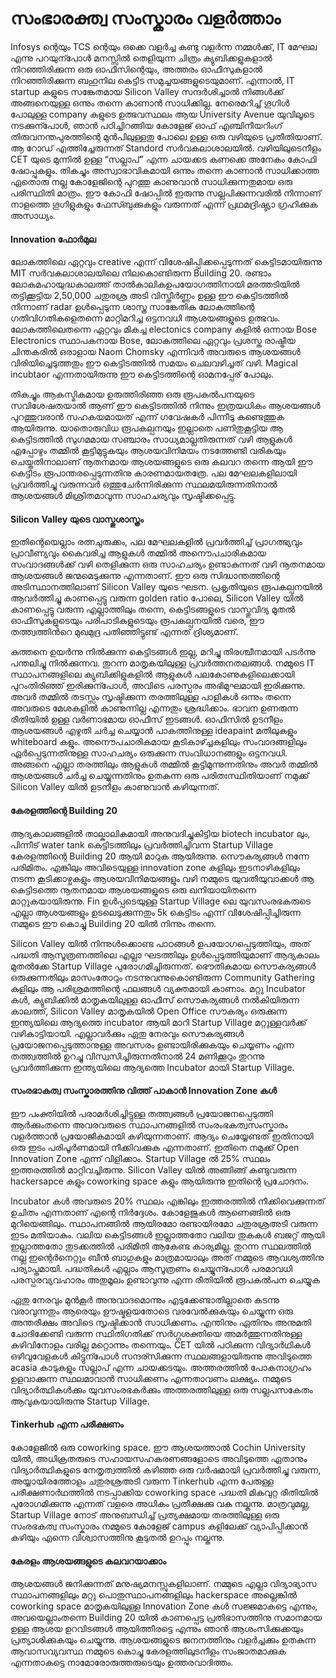 # സംഭാരക്ത്വ സംസ്കാരം വളർത്താം

Infosys ന്റെയും TCS ന്റെയും ഒക്കെ വളർച്ച കണ്ടു വളർന്ന നമ്മൾക്ക്, IT മേഘല എന്നു പറയുന്പോൾ മനസ്സിൽ തെളിയുന്ന ചിത്രം ക്യുബിക്കളുകളാൽ നിറഞ്ഞിരിക്കുന്ന ഒരു ഓഫീസിന്റെയും, അത്തരം ഓഫീസുകളാൽ നിറഞ്ഞിരിക്കുന്ന ബഹുനില കെട്ടിട സമുച്ചയങ്ങളുടെയുമാണ്. എന്നാൽ, IT startup കളുടെ സങ്കേതമായ Silicon Valley സന്ദർശിച്ചാൽ നിങ്ങൾക്ക് അങ്ങനെയുള്ള ഒന്നും തന്നെ കാണാൻ സാധിക്കില്ല. നേരെമറിച്ച് ഗൂഗിൾ പോലുള്ള company കളുടെ ഉത്ഭവസ്ഥലം ആയ University Avenue യുവിലൂടെ നടക്കുന്പോൾ, ഞാൻ പഠിച്ചിറങ്ങിയ കോളേജ് ഓഫ് എഞ്ചിനീയറിംഗ് തിരുവനന്തപുരത്തിന്റെ മുൻപിലുള്ളതു പോലെ ഉള്ള ഒരു വഴിയുടെ പ്രതീതിയാണ്. ആ റോഡ്‌ എത്തിച്ചേരുന്നത് Standord സർവകലാശാലയിൽ. വഴിയിലുടെനീളം CET യുടെ മുന്നിൽ ഉള്ള “സല്ലാപ്” എന്ന ചായക്കട കണക്കെ അനേകം കോഫി ഷോപ്പുകളും. തികച്ചും അസ്വാഭാവികമായി ഒന്നും തന്നെ കാണാൻ സാധിക്കാത്ത ഏതൊരു നല്ല കോളേജിന്റെ പുറത്തു കാണുവാൻ സാധിക്കുന്നതുമായ ഒരു പരിസ്ഥിതി മാത്രം. ഈ കോഫി ഷോപ്പിൽ ഇരുന്നു സല്ലപിക്കുന്നവരിൽ നിന്നാണ് നാളത്തെ ഗൂഗിളുകളും ഫേസ്ബുക്കുകളും വരുന്നത് എന്ന് പ്രഥമദ്രിഷ്ട്യാ ഗ്രഹിക്കുക അസാധ്യം.

#### Innovation ഫോർമുല <a id="343c"></a>

ലോകത്തിലെ ഏറ്റവും creative എന്ന് വിശേഷിപ്പിക്കപ്പെടുന്നത് കെട്ടിടമായിരുന്നു MIT സർവകലാശാലയിലെ നിലകൊണ്ടിരുന്ന Building 20. രണ്ടാം ലോകമഹായുദ്ധകാലത്ത് താൽകാലികഉപയോഗത്തിനായി മരത്തടിയിൽ തട്ടിക്കൂട്ടിയ 2,50,000 ചതുരശ്ര അടി വിസ്തീര്‍ണ്ണം ഉള്ള ഈ കെട്ടിടത്തിൽ നിന്നാണ് radar ഉൾപ്പെടുന്ന ശാസ്ത്ര സാങ്കേതിക ലോകത്തിന്റെ ഗതിവിഗതികളെതന്നെ മാറ്റിമറിച്ച ഒട്ടനവധി ആശയങ്ങളുടെ ഉത്ഭവം. ലോകത്തിലെതന്നെ ഏറ്റവും മികച്ച electonics company കളിൽ ഒന്നായ Bose Electronics സ്ഥാപകനായ Bose, ലോകത്തിലെ ഏറ്റവും പ്രശസ്ത രാഷ്ട്രീയ ചിന്തകരിൽ ഒരാളായ Naom Chomsky എന്നിവർ അവരുടെ ആശയങ്ങൾ വിരിയിച്ചെടുത്തതും ഈ കെട്ടിടത്തിൽ സമയം ചെലവഴിച്ചത്‌ വഴി. Magical incubtaor എന്നതായിരുന്നു ഈ കെട്ടിടത്തിന്റെ ഓമനപ്പേര് പോലും.

തികച്ചും ആകസ്മികമായ ഉരുത്തിരിഞ്ഞ ഒരു രൂപകൽപനയുടെ സവിശേഷതയാൽ ആണ് ഈ കെട്ടിടത്തിൽ നിന്നും ഇത്രയധികം ആശയങ്ങൾ പുറത്തുവരാൻ സഹകയമായത് എന്ന് ഗവേഷകർ പിന്നീടു കണ്ടെത്തുക ആയിരുന്നു. യാതൊരുവിധ രൂപകല്പനയും ഇല്ലാതെ പണിതുകൂട്ടിയ ആ കെട്ടിടത്തിൽ സുഗമമായ സഞ്ചാരം സാധ്യമാല്ലതിരുന്നത് വഴി ആളുകൾ എപ്പോഴും തമ്മിൽ കൂട്ടിമുട്ടുകയും ആശയവിനിമയം നടത്തേണ്ടി വരികയും ചെയ്തതിനാലാണ് നൂതനമായ ആശയങ്ങളുടെ ഒരു കലവറ തന്നെ ആയി ഈ കെട്ടിടം രൂപാന്തരപ്പെടുന്നതിനു കാരണമായതത്രേ. പല മേഘലകളിലായി പ്രവർത്തിച്ചു വരുന്നവർ ഒത്തുചേർന്നിരിക്കുന്ന സ്ഥലമയിരുന്നതിനാൽ ആശയങ്ങൾ മിശ്രിതമാവുന്ന സാഹചര്യവും സൃഷ്ടിക്കപ്പെട്ടു.

#### Silicon Valley യുടെ വാസ്തുശാസ്ത്രം <a id="edab"></a>

ഇതിന്റെയെല്ലാം രത്നചുരുക്കം, പല മേഘലകളിൽ പ്രവർത്തിച്ച് പ്രാഗത്ഭ്യവും പ്രാവീണ്യവും കൈവരിച്ച ആളുകൾ തമ്മിൽ അനൌപചാരികമായ സംവാദങ്ങൾക്ക് വഴി തെളിക്കുന്ന ഒരു സാഹചര്യം ഉണ്ടാകുന്നത് വഴി നൂതനമായ ആശയങ്ങൾ ജന്മമെടുക്കുന്നു എന്നതാണ്. ഈ ഒരു സിദ്ധാന്തത്തിന്റെ അടിസ്ഥാനത്തിലാണ് Silicon Valley യുടെ ഘടന. പ്രകൃതിയുടെ രൂപകല്പനയിൽ ആവർത്തിച്ചു കാണപ്പെട്ടു വരുന്ന golden ratio പോലെ, Silicon Valley യിൽ കാണപ്പെട്ടു വരുന്ന എല്ലാത്തിലും തന്നെ, കെട്ടിടങ്ങളുടെ വാസ്തുവിദ്യ മുതൽ ഓഫീസുകളുടെയും പരിപാടികളുടെയും രൂപകല്പനയിൽ വരെ, ഈ തത്ത്വത്തിൻറെ മുഖമുദ്ര പതിഞ്ഞിട്ടുണ്ട് എന്നത് ദ്രിശ്യമാണ്.

കുത്തനെ ഉയർന്നു നിൽക്കുന്ന കെട്ടിടങ്ങൾ ഇല്ല, മറിച്ചു തിരശ്ചീനമായി പടർന്നു പന്തലിച്ചു നിൽക്കുന്നവ. തുറന്ന മാതൃകയിലുള്ള പ്രവർത്തനതലങ്ങൾ. നമ്മുടെ IT സ്ഥാപനങ്ങളിലെ ക്യുബിക്കിളുകളിൽ ആളുകൾ പലകോണുകളിലെക്കായി പുറംതിരിഞ്ഞ് ഇരിക്കുന്പോൾ, അവിടെ പരസ്പരം അഭിമുഘമായി ഇരിക്കുന്നു. അവർ തമ്മിൽ തടസ്സം സൃഷ്ടിക്കുന്ന തരത്തിലുള്ള പാളികൾ ഒന്നും തന്നെ അവരുടെ മേശകളിൽ കാണുന്നില്ല എന്നതും ശ്രദ്ധിക്കാം. ഭാവന ഉണരുന്ന രീതിയിൽ ഉള്ള വർണാഭമായ ഓഫീസ് ഇടങ്ങൾ. ഓഫീസിൽ ഉടനീളം ആശയങ്ങൾ എഴുതി ചർച്ച ചെയ്യാൻ പാകത്തിനുള്ള ideapaint മതിലുകളും whiteboard കളും. അനൌപചാരികമായ കൂടികാഴ്ച്ചകളിലും സംവാദങ്ങളിലും ഏർപ്പെടുന്നതിനുള്ള സാഹചര്യം ഒരുക്കുന്ന സംവിധാനങ്ങളും ഒട്ടനവധി. അങ്ങനെ എല്ലാ തരത്തിലും ആളുകൾ തമ്മിൽ കൂട്ടിമുന്നുന്നതിനും അവർ തമ്മിൽ ആശയങ്ങൾ ചർച്ച ചെയ്യുന്നതിനും ഉതകുന്ന ഒരു പരിതഃസ്ഥിതിയാണ് നമുക്ക് Silicon Valley യിൽ ഉടനീളം കാണുവാൻ കഴിയുന്നത്‌.

#### കേരളത്തിന്റെ Building 20 <a id="1ebc"></a>

ആദ്യകാലങ്ങളിൽ താല്കാലികമായി അനുവദിച്ചുകിട്ടിയ biotech incubator ലും, പിന്നീട് water tank കെട്ടിടത്തിലും പ്രവർത്തിച്ചിവന്ന Startup Village കേരളത്തിന്റെ Building 20 ആയി മാറുക ആയിരുന്നു. സൌകര്യങ്ങൾ നന്നേ പരിമിതം. എങ്കിലും അവിടെയുള്ള innovation zone കളിലും ഇടനാഴികളിലും നടന്ന കൂടിക്കാഴ്ചകളും ആശയവിനിമയങ്ങളും വഴി നമ്മുടെ യുവതീയുവാക്കൾ ആ കെട്ടിടത്തെ നൂതനമായ ആശയങ്ങളുടെ ഒരു ഖനിയായിതന്നെ മാറ്റുകയായിരുന്നു. Fin ഉൾപ്പടെയുള്ള Startup Village ലെ യുവസംരഭകരുടെ എല്ലാ ആശയങ്ങളും ഉടലെടുക്കുന്നതും 5k കെട്ടിടം എന്ന് വിശേഷിപ്പിച്ചിരുന്ന നമ്മുടെ ഈ കൊച്ചു Building 20 യിൽ നിന്നും തന്നെ.

Silicon Valley യിൽ നിന്നുൾക്കൊണ്ട പാഠങ്ങൾ ഉപയോഗപ്പെടുത്തിയും, അത് പദ്ധതി ആസൂത്രണത്തിലെ എല്ലാ ഘടത്തിലും ഉൾപ്പെടുത്തിയുമാണ് ആദ്യകാലം മുതൽക്കേ Startup Village പുരോഗമിച്ചിരുന്നത്. ഭൌതികമായ സൌകര്യങ്ങൾ ഒരുക്കുന്നതിലും മാസംതോറും നടന്നുവന്നുകൊണ്ടിരുന്ന Community Gathering കളിലും ആ പരിശ്രമത്തിന്റെ ഫലങ്ങൾ വ്യക്തമായി കാണാം. മറ്റു Incubator കൾ, ക്യുബിക്കിൽ മാതൃകയിലുള്ള ഓഫീസ് സൌകര്യങ്ങൾ നൽകിയിരുന്ന കാലത്ത്, Silicon Valley മാതൃകയിൽ Open Office സൗകര്യം ഒരുക്കുന്ന ഇന്ത്യയിലെ ആദ്യത്തെ incubator ആയി മാറി Startup Village മറ്റുള്ളവർക്ക് വഴികാട്ടിയായി. എല്ലാവർക്കും ഏതു നേരവും സൌകര്യങ്ങൾ പ്രയോജനപ്പെടുത്താനുള്ള അവസരം ഉണ്ടായിരിക്കുകയും ചെയ്യണം എന്ന തത്ത്വത്തിൽ ഉറച്ചു വിസ്വസിച്ചിരുന്നതിനാൽ 24 മണിക്കൂറും തുറന്നു പ്രവർത്തിക്കുന്ന ഇന്ത്യയിലെ ആദ്യത്തെ Incubator മായി Startup Village.

#### സംരഭാകത്വ സംസ്കാരത്തിനു വിത്ത് പാകാൻ Innovation Zone കൾ <a id="902c"></a>

ഈ പംക്തിയിൽ പരാമർശിച്ചിട്ടുള്ള തത്ത്വങ്ങൾ പ്രയോജനപ്പെടുത്തി ആർക്കുംതന്നെ അവരവരുടെ സ്ഥാപനങ്ങളിൽ സംരംഭകത്വസംസ്കാരം വളർത്താൻ പ്രയോജികമായി കഴിയുന്നതാണ്. ആദ്യം ചെയ്യേണ്ടത് ഇതിനായി ഒരു ഇടം പരിപൂർണമായി നീക്കിവക്കുക എന്നതാണ്. ഇതിനെ നമുക്ക് Open Innovation Zone എന്ന് വിളിക്കാം. Startup Village ൽ 25% സ്ഥലം ഇത്തരത്തിൽ മാറ്റിവച്ചിരുന്നു. Silicon Valley യിൽ അങ്ങിങ്ങ് കണ്ടുവരുന്ന hackersapce കളും coworking space കളും ആയിരുന്നു ഇതിന്റെ പ്രചോദനം.

Incubator കൾ അവരുടെ 20% സ്ഥലം എങ്കിലും ഇത്തരത്തിൽ നീക്കിവെക്കുന്നത് ഉചിതം എന്നതാണ് എന്റെ നിർദ്ദേശം. കോളേജുകൾ ആണെങ്ങിൽ ഒരു മുറിയെങ്ങിലും. സ്ഥാപനങ്ങിൽ ആയിരമോ രണ്ടായിരമോ ചതുരശ്രഅടി വരുന്ന ഇടം മതിയാകും. വലിയ കെട്ടിടങ്ങൾ ഇല്ലാത്തതോ വലിയ തുകകൾ ബജറ്റ് ആയി ഇല്ലാത്തതോ തുടക്കത്തിൽ പരിമിതി ആകേണ്ട കാര്യമില്ല. തുറന്ന സ്ഥലത്തിൽ നല്ല ഇന്റെർനെറ്റും ബീൻ ബാഗുകളും മാത്രമായാലും അത് നമ്മുടെ ആവശ്യത്തിനു പര്യാപ്തമായി. പദ്ധതികൾ എല്ലാം ആസൂത്രണം ചെയ്യുന്പോൾ പരമാവധി പരസ്പരവ്യവഹാരം അതുമൂലം ഉണ്ടാവുന്നു എന്ന രീതിയിൽ രൂപകൽപന ചെയ്യുക

ഏതു നേരവും മുൻ‌കൂർ അനുവാദമൊന്നും എടുക്കേണ്ടാതില്ലാതെ കടന്നു വരാവുന്നതും ആരെയും ഊഷ്മളയതോടെ വരവേൽക്കുകയും ചെയ്യുന്ന ഒരു അന്തരീക്ഷം അവിടെ സൃഷ്ടിക്കാൻ സാധിക്കണം. എന്തിനും ഏതിനും അനുമതി ചോദിക്കേണ്ടി വരുന്ന സ്ഥിതിഗതിക്ക് സര്‍ഗ്ഗശക്തിയെ അമർത്തുന്നതിനുള്ള കഴിവിനോളം വരില്ല മറ്റൊന്നും തന്നെയും. CET യിൽ പഠിക്കുന്ന വിദ്യാർഥികൾ ഒഴിവുവേളകൾ കിട്ടുന്പോൾ സന്ദര്സിക്കുന്ന സ്ഥലങ്ങളായിരുന്നു അവിടുത്തെ acasia കാടുകളും സല്ലാപ് എന്ന ചായക്കടയും. അത്തരത്തിൽ പോകനാഗ്രഹം ഉളവാക്കുന്ന സ്ഥലമാവാൻ സാധിക്കണം എന്നതാവണം ലക്ഷ്യം. നമ്മുടെ വിദ്യാർത്ഥികൾക്കും യുവസംരഭകർക്കും അത്തരത്തിലുള്ള ഒരു സല്ലപസകേതം ആവുകയായിരുന്നു Startup Village.

#### Tinkerhub എന്ന പരീക്ഷണം <a id="a877"></a>

കോളേജിൽ ഒരു coworking space. ഈ ആശയത്താൽ Cochin University യിൽ, അധിക്രതരുടെ സഹായസഹകരണങ്ങളോടെ അവിടുത്തെ ഏതാനും വിദ്യാർത്ഥികളുടെ നേതൃത്വത്തിൽ കഴിഞ്ഞ ഒരു വർഷമായി പ്രവർത്തിച്ചു വരുന്ന, അയ്യായിരത്തോളം ചതുരശ്രഅടി വരുന്ന Tinkerhub എന്ന പേരുള്ള പരീക്ഷണാർഥത്തിൽ നടപ്പാക്കിയ coworking space പദ്ധതി മികവുറ്റ രീതിയിൽ പുരോഗമിക്കുന്നു എന്നത് വളരെ അധികം പ്രതീക്ഷക്കു വക നല്കുന്നു. മാത്രവുമല്ല, Startup Village നോട് അനുബന്ധിച്ച് പ്രത്യക്ഷമായ തരത്തിലുള്ള ഒരു സംരഭകത്വ സംസ്കാരം നമ്മുടെ കോളേജ് campus കളിലേക്ക് വ്യാപിപ്പിക്കാൻ കഴിയും എന്നെ വിശ്വാസത്തിനു കൂടുതൽ ഉറപ്പും നല്കുന്നു.

#### കേരളം ആശയങ്ങളുടെ കലവറയാക്കാം <a id="9245"></a>

ആശയങ്ങൾ ജനിക്കുന്നത് മനുഷ്യമനസ്സുകളിലാണ്. നമ്മുടെ എല്ലാ വിദ്യാഭ്യാസ സ്ഥാപനങ്ങളിലും മറ്റു പൊതുസ്ഥാപനങ്ങളിലും hackerspace അല്ലെങ്കിൽ coworking space മാതൃകയിലുള്ള Innovation Zone കൾ സജ്ജമാകട്ടെ എന്നും, അവയെല്ലാംതന്നെ Building 20 യിൽ കാണപ്പെട്ട പ്രതിഭാസത്തിനു സമാനമായ ഉള്ള ആശയ ഉറവിടങ്ങൾ ആയിത്തീരട്ടെ എന്നും ഞാൻ ആശംസിക്കുക്കയും പ്രത്യാശിക്കുകയും ചെയ്യുന്നു. ആശയങ്ങളുടെ ജനനത്തിനും വളർച്ചക്കും ഉതകുന്ന ആവാസവ്യവസ്ഥ നമ്മുടെ കൊച്ചു കേരളത്തിലുടനീളം സംജാതമാക്കുക എന്നതാകട്ടെ നാമോരോരുത്തരുടെയും ഉത്തരവാദിത്തം.

